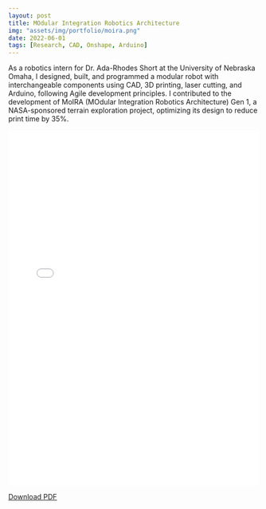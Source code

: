 ```yaml
---
layout: post
title: MOdular Integration Robotics Architecture 
img: "assets/img/portfolio/moira.png"
date: 2022-06-01
tags: [Research, CAD, Onshape, Arduino]
---
```


As a robotics intern for Dr. Ada-Rhodes Short at the University of Nebraska Omaha, I designed, built, and programmed a modular robot with interchangeable components using CAD, 3D printing, laser cutting, and Arduino, following Agile development principles. I contributed to the development of MoIRA (MOdular Integration Robotics Architecture) Gen 1, a NASA-sponsored terrain exploration project, optimizing its design to reduce print time by 35%.

<div style="position:relative;width:100%;padding-top:141.42%;"> <!-- approx. 1:√2 for PDF aspect -->
  <iframe
    src="{{ '/assets/pdf/moira-doc.pdf' | relative_url }}"
    style="position:absolute;top:0;left:0;width:100%;height:100%;border:none;"
    type="application/pdf"
  ></iframe>
</div>

<p><a href="{{ '/assets/pdf/moira-doc.pdf' | relative_url }}" target="_blank">Download PDF</a></p>
